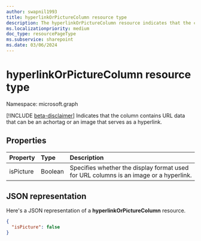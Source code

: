 ```yaml
---
author: swapnil1993
title: hyperlinkOrPictureColumn resource type
description: The hyperlinkOrPictureColumn resource indicates that the column contains URL data that can be an achortag or an image that serves as a hyperlink.
ms.localizationpriority: medium
doc_type: resourcePageType
ms.subservice: sharepoint
ms.date: 03/06/2024
---
```


# hyperlinkOrPictureColumn resource type

Namespace: microsoft.graph

[!INCLUDE [beta-disclaimer](../../includes/beta-disclaimer.md)]
Indicates that the column contains URL data that can be an achortag or an image that serves as a hyperlink.

## Properties

| Property  | Type    | Description                                                                           |
| :-------- | :------ | :------------------------------------------------------------------------------------ |
| isPicture | Boolean | Specifies whether the display format used for URL columns is an image or a hyperlink. |

## JSON representation

Here's a JSON representation of a **hyperlinkOrPictureColumn** resource.

<!-- { "blockType": "resource", "@odata.type": "microsoft.graph.hyperlinkOrPictureColumn" } -->

```json
{
  "isPicture": false
}
```
